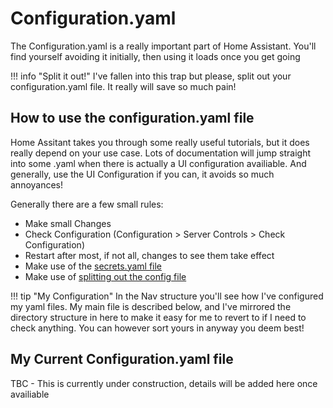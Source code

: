 # Configuration.yaml
The Configuration.yaml is a really important part of Home Assistant. You'll find yourself avoiding it initially, then using it loads once you get going

!!! info "Split it out!"
    I've fallen into this trap but please, split out your configuration.yaml file. It really will save so much pain!

## How to use the configuration.yaml file
Home Assitant takes you through some really useful tutorials, but it does really depend on your use case. Lots of documentation will jump straight into some .yaml when there is actually a UI configuration availiable. And generally, use the UI Configuration if you can, it avoids so much annoyances!

Generally there are a few small rules:

- Make small Changes
- Check Configuration (Configuration > Server Controls > Check Configuration)
- Restart after most, if not all, changes to see them take effect
- Make use of the [secrets.yaml file](https://www.home-assistant.io/docs/configuration/secrets/)
- Make use of [splitting out the config file](https://www.home-assistant.io/docs/configuration/splitting_configuration/)

!!! tip "My Configuration"
    In the Nav structure you'll see how I've configured my yaml files. My main file is described below, and I've mirrored the directory structure in here to make it easy for me to revert to if I need to check anything. You can however sort yours in anyway you deem best!


## My Current Configuration.yaml file

TBC - This is currently under construction, details will be added here once availiable